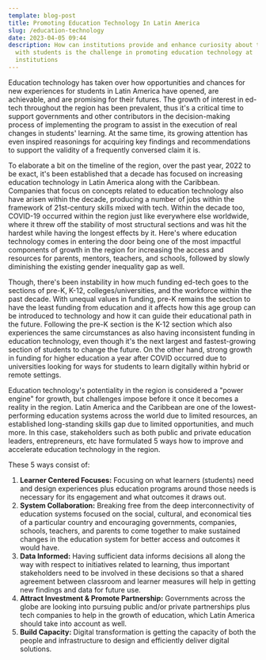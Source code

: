 ```yaml
---
template: blog-post
title: Promoting Education Technology In Latin America
slug: /education-technology
date: 2023-04-05 09:44
description: How can institutions provide and enhance curiosity about technology
  with students is the challenge in promoting education technology at
  institutions
---
```

Education technology has taken over how opportunities and chances for new experiences for students in Latin America have opened, are achievable, and are promising for their futures. The growth of interest in ed-tech throughout the region has been prevalent, thus it's a critical time to support governments and other contributors in the decision-making process of implementing the program to assist in the execution of real changes in students' learning. At the same time, its growing attention has even inspired reasonings for acquiring key findings and recommendations to support the validity of a frequently conversed claim it is. 

To elaborate a bit on the timeline of the region, over the past year, 2022 to be exact, it's been established that a decade has focused on increasing education technology in Latin America along with the Caribbean. Companies that focus on concepts related to education technology also have arisen within the decade, producing a number of jobs within the framework of 21st-century skills mixed with tech. Within the decade too, COVID-19 occurred within the region just like everywhere else worldwide, where it threw off the stability of most structural sections and was hit the hardest while having the longest effects by it. Here's where education technology comes in entering the door being one of the most impactful components of growth in the region for increasing the access and resources for parents, mentors, teachers, and schools, followed by slowly diminishing the existing gender inequality gap as well.

Though, there's been instability in how much funding ed-tech goes to the sections of pre-K, K-12, colleges/universities, and the workforce within the past decade.  With unequal values in funding, pre-K remains the section to have the least funding from education and it affects how this age group can be introduced to technology and how it can guide their educational path in the future. Following the pre-K section is the K-12 section which also experiences the same circumstances as also having inconsistent funding in education technology, even though it's the next largest and fastest-growing section of students to change the future. On the other hand, strong growth in funding for higher education a year after COVID occurred due to universities looking for ways for students to learn digitally within hybrid or remote settings. 

Education technology's potentiality in the region is considered a "power engine" for growth, but challenges impose before it once it becomes a reality in the region. Latin America and the Caribbean are one of the lowest-performing education systems across the world due to limited resources, an established long-standing skills gap due to limited opportunities, and much more. In this case, stakeholders such as both public and private education leaders, entrepreneurs, etc have formulated 5 ways how to improve and accelerate education technology in the region. 

These 5 ways consist of: 

1. **Learner Centered Focuses:** Focusing on what learners (students) need and design experiences plus education programs around those needs is necessary for its engagement and what outcomes it draws out.
2. **System Collaboration:** Breaking free from the deep interconnectivity of education systems focused on the social, cultural, and economical ties of a particular country and encouraging governments, companies, schools, teachers, and parents to come together to make sustained changes in the education system for better access and outcomes it would have. 
3. **Data Informed:** Having sufficient data informs decisions all along the way with respect to initiatives related to learning, thus important stakeholders need to be involved in these decisions so that a shared agreement between classroom and learner measures will help in getting new findings and data for future use.
4. **Attract Investment & Promote Partnership:** Governments across the globe are looking into pursuing public and/or private partnerships plus tech companies to help in the growth of education, which Latin America should take into account as well. 
5. **Build Capacity:** Digital transformation is getting the capacity of both the people and infrastructure to design and efficiently deliver digital solutions.